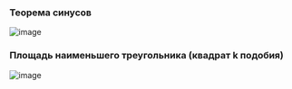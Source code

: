 ### Теорема синусов
![image](https://user-images.githubusercontent.com/70198995/163713957-13e5666e-e2d9-45dc-96e7-8dd7ec3db863.png)

### Площадь наименьшего треугольника (квадрат k подобия)
![image](https://user-images.githubusercontent.com/70198995/163713973-20966cad-bbcc-4d18-9cef-682510e97e3a.png)
